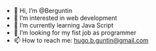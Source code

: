 - 👋 Hi, I’m @Berguntin
- 👀 I’m interested in web development
- 🌱 I’m currently learning Java Script
- 💞️ I’m looking for my fist job as programmer
- 📫 How to reach me: [hugo.b.guntin@gmail.com](https://www.linkedin.com/in/hugo-bermudez-developer/)

<!---
Berguntin/Berguntin is a ✨ special ✨ repository because its `README.md` (this file) appears on your GitHub profile.
You can click the Preview link to take a look at your changes.
--->
